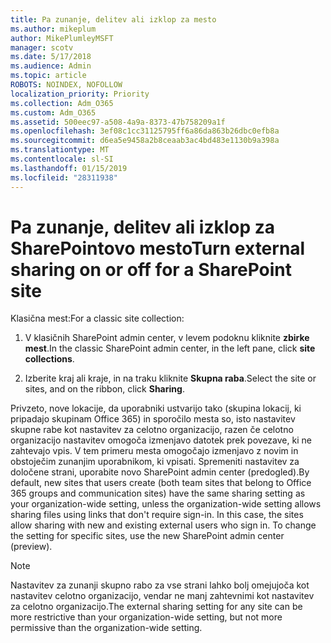 ```yaml
---
title: Pa zunanje, delitev ali izklop za mesto
ms.author: mikeplum
author: MikePlumleyMSFT
manager: scotv
ms.date: 5/17/2018
ms.audience: Admin
ms.topic: article
ROBOTS: NOINDEX, NOFOLLOW
localization_priority: Priority
ms.collection: Adm_O365
ms.custom: Adm_O365
ms.assetid: 500eec97-a508-4a9a-8373-47b758209a1f
ms.openlocfilehash: 3ef08c1cc31125795ff6a86da863b26dbc0efb8a
ms.sourcegitcommit: d6ea5e9458a2b8ceaab3ac4bd483e1130b9a398a
ms.translationtype: MT
ms.contentlocale: sl-SI
ms.lasthandoff: 01/15/2019
ms.locfileid: "28311938"
---
```

# <a name="turn-external-sharing-on-or-off-for-a-sharepoint-site"></a><span data-ttu-id="f60e1-102">Pa zunanje, delitev ali izklop za SharePointovo mesto</span><span class="sxs-lookup"><span data-stu-id="f60e1-102">Turn external sharing on or off for a SharePoint site</span></span>

<span data-ttu-id="f60e1-103">Klasična mest:</span><span class="sxs-lookup"><span data-stu-id="f60e1-103">For a classic site collection:</span></span>
  
1. <span data-ttu-id="f60e1-104">V klasičnih SharePoint admin center, v levem podoknu kliknite **zbirke mest**.</span><span class="sxs-lookup"><span data-stu-id="f60e1-104">In the classic SharePoint admin center, in the left pane, click **site collections**.</span></span>
    
2. <span data-ttu-id="f60e1-105">Izberite kraj ali kraje, in na traku kliknite **Skupna raba**.</span><span class="sxs-lookup"><span data-stu-id="f60e1-105">Select the site or sites, and on the ribbon, click **Sharing**.</span></span>
    
<span data-ttu-id="f60e1-p101">Privzeto, nove lokacije, da uporabniki ustvarijo tako (skupina lokacij, ki pripadajo skupinam Office 365) in sporočilo mesta so, isto nastavitev skupne rabe kot nastavitev za celotno organizacijo, razen če celotno organizacijo nastavitev omogoča izmenjavo datotek prek povezave, ki ne zahtevajo vpis. V tem primeru mesta omogočajo izmenjavo z novim in obstoječim zunanjim uporabnikom, ki vpisati. Spremeniti nastavitev za določene strani, uporabite novo SharePoint admin center (predogled).</span><span class="sxs-lookup"><span data-stu-id="f60e1-p101">By default, new sites that users create (both team sites that belong to Office 365 groups and communication sites) have the same sharing setting as your organization-wide setting, unless the organization-wide setting allows sharing files using links that don't require sign-in. In this case, the sites allow sharing with new and existing external users who sign in. To change the setting for specific sites, use the new SharePoint admin center (preview).</span></span>
  
> [!NOTE]
> <span data-ttu-id="f60e1-109">Nastavitev za zunanji skupno rabo za vse strani lahko bolj omejujoča kot nastavitev celotno organizacijo, vendar ne manj zahtevnimi kot nastavitev za celotno organizacijo.</span><span class="sxs-lookup"><span data-stu-id="f60e1-109">The external sharing setting for any site can be more restrictive than your organization-wide setting, but not more permissive than the organization-wide setting.</span></span> 
  

